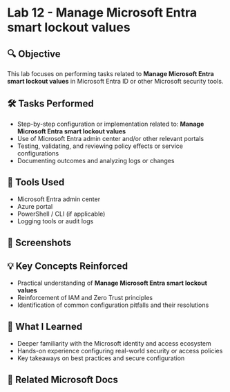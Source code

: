 # Lab 12 - Manage Microsoft Entra smart lockout values

## 🔍 Objective
This lab focuses on performing tasks related to **Manage Microsoft Entra smart lockout values** in Microsoft Entra ID or other Microsoft security tools.

## 🛠️ Tasks Performed
- Step-by-step configuration or implementation related to: **Manage Microsoft Entra smart lockout values**
- Use of Microsoft Entra admin center and/or other relevant portals
- Testing, validating, and reviewing policy effects or service configurations
- Documenting outcomes and analyzing logs or changes

## 🧪 Tools Used
- Microsoft Entra admin center
- Azure portal
- PowerShell / CLI (if applicable)
- Logging tools or audit logs

## 📸 Screenshots
## 💡 Key Concepts Reinforced
- Practical understanding of **Manage Microsoft Entra smart lockout values**
- Reinforcement of IAM and Zero Trust principles
- Identification of common configuration pitfalls and their resolutions

## 🧠 What I Learned
- Deeper familiarity with the Microsoft identity and access ecosystem
- Hands-on experience configuring real-world security or access policies
- Key takeaways on best practices and secure configuration

## 🔗 Related Microsoft Docs
